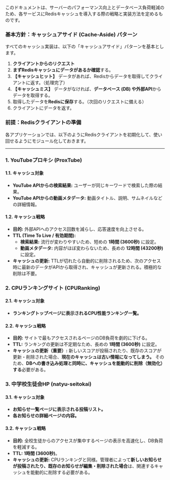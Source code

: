 このドキュメントは、サーバーのパフォーマンス向上とデータベース負荷軽減のため、各サービスにRedisキャッシュを導入する際の戦略と実装方法を定めるものです。

### 基本方針：キャッシュアサイド (Cache-Aside) パターン

すべてのキャッシュ実装は、以下の「キャッシュアサイド」パターンを基本とします。

1.  **クライアントからのリクエスト**
2.  **まずRedisキャッシュにデータがあるか確認**する。
3.  **【キャッシュヒット】** データがあれば、Redisからデータを取得してクライアントに返す。（処理完了）
4.  **【キャッシュミス】** データがなければ、**データベース (DB) や外部API**からデータを取得する。
5.  取得したデータを**Redisに保存**する。（次回のリクエストに備える）
6.  クライアントにデータを返す。

### 前提：Redisクライアントの準備

各アプリケーションでは、以下のようにRedisクライアントを初期化して、使い回せるようにモジュール化しておきます。

---

### 1. YouTubeプロキシ (ProxTube)

#### 1.1. キャッシュ対象
- **YouTube APIからの検索結果:** ユーザーが同じキーワードで検索した際の結果。
- **YouTube APIからの動画メタデータ:** 動画タイトル、説明、サムネイルなどの詳細情報。

#### 1.2. キャッシュ戦略
- **目的:** 外部APIへのアクセス回数を減らし、応答速度を向上させる。
- **TTL (Time To Live / 有効期間):**
    - **検索結果:** 流行が変わりやすいため、短めの **1時間 (3600秒)** に設定。
    - **動画メタデータ:** 内容がほぼ変わらないため、長めの **12時間 (43200秒)** に設定。
- **キャッシュの更新:** TTLが切れたら自動的に削除されるため、次のアクセス時に最新のデータがAPIから取得され、キャッシュが更新される。積極的な削除は不要。

### 2. CPUランキングサイト (CPURanking)

#### 2.1. キャッシュ対象
- **ランキングトップページに表示されるCPU性能ランキング一覧。**

#### 2.2. キャッシュ戦略
- **目的:** サイトで最もアクセスされるページのDB負荷を劇的に下げる。
- **TTL:** ランキングの更新は不定期なため、長めの **1時間 (3600秒)** に設定。
- **キャッシュの更新（重要）:** 新しいスコアが投稿されたり、既存のスコアが更新・削除された場合、**現在のキャッシュは古い情報になってしまう。** そのため、**DBへの書き込み処理と同時に、キャッシュを能動的に削除（無効化）する**必要がある。
### 3. 中学校生徒会HP (natyu-seitokai)

#### 3.1. キャッシュ対象
- **お知らせ一覧ページに表示される投稿リスト。**
- **各お知らせの詳細ページの内容。**

#### 3.2. キャッシュ戦略
- **目的:** 全校生徒からのアクセスが集中するページの表示を高速化し、DB負荷を軽減する。
- **TTL:** **1時間 (3600秒)**。
- **キャッシュの更新:** CPUランキングと同様。管理者によって**新しいお知らせが投稿されたり、既存のお知らせが編集・削除された場合**は、関連するキャッシュを能動的に削除する必要がある。

